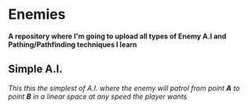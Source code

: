 # Enemies

**A repository where I'm going to upload all types of Enemy A.I and Pathing/Pathfinding techniques I learn**

## Simple A.I.

*This this the simplest of A.I. where the enemy will patrol from point **A** to point **B** in a linear space at any speed the player wants*

